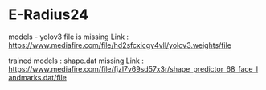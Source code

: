 # E-Radius24

models - yolov3 file is missing
Link : https://www.mediafire.com/file/hd2sfcxicgy4vll/yolov3.weights/file


trained models : shape.dat missing
Link : https://www.mediafire.com/file/fjzl7v69sd57x3r/shape_predictor_68_face_landmarks.dat/file
